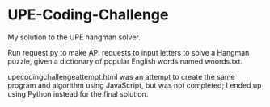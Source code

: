 # UPE-Coding-Challenge
My solution to the UPE hangman solver.


Run request.py to make API requests to input letters to solve a Hangman puzzle, given a dictionary of popular English words named woords.txt.


upecodingchallengeattempt.html was an attempt to create the same program and algorithm using JavaScript, but was not completed; I ended up using Python instead for the final solution.
